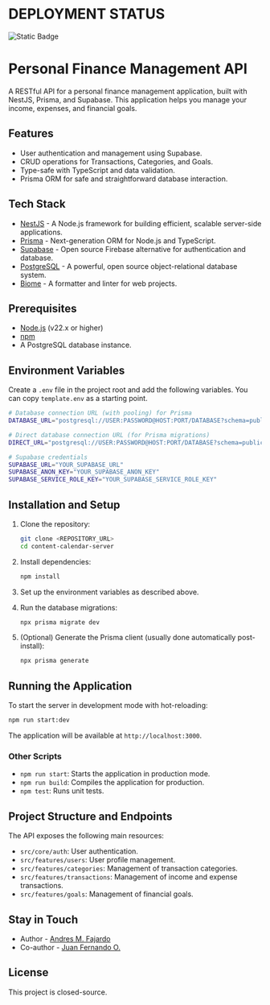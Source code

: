 # DEPLOYMENT STATUS
![Static Badge](https://deploy-badge.vercel.app/?url=https://content-calendar-server.vercel.app/api/v1/health&name=FLUXO)

# Personal Finance Management API

A RESTful API for a personal finance management application, built with NestJS, Prisma, and Supabase. This application helps you manage your income, expenses, and financial goals.

## Features

- User authentication and management using Supabase.
- CRUD operations for Transactions, Categories, and Goals.
- Type-safe with TypeScript and data validation.
- Prisma ORM for safe and straightforward database interaction.

## Tech Stack

- [NestJS](https://nestjs.com/) - A Node.js framework for building efficient, scalable server-side applications.
- [Prisma](https://www.prisma.io/) - Next-generation ORM for Node.js and TypeScript.
- [Supabase](https://supabase.io/) - Open source Firebase alternative for authentication and database.
- [PostgreSQL](https://www.postgresql.org/) - A powerful, open source object-relational database system.
- [Biome](https://biomejs.dev/) - A formatter and linter for web projects.

## Prerequisites

- [Node.js](https://nodejs.org/en/) (v22.x or higher)
- [npm](https://www.npmjs.com/)
- A PostgreSQL database instance.

## Environment Variables

Create a `.env` file in the project root and add the following variables. You can copy `template.env` as a starting point.

```bash
# Database connection URL (with pooling) for Prisma
DATABASE_URL="postgresql://USER:PASSWORD@HOST:PORT/DATABASE?schema=public&pgbouncer=true"

# Direct database connection URL (for Prisma migrations)
DIRECT_URL="postgresql://USER:PASSWORD@HOST:PORT/DATABASE?schema=public"

# Supabase credentials
SUPABASE_URL="YOUR_SUPABASE_URL"
SUPABASE_ANON_KEY="YOUR_SUPABASE_ANON_KEY"
SUPABASE_SERVICE_ROLE_KEY="YOUR_SUPABASE_SERVICE_ROLE_KEY"
```

## Installation and Setup

1.  Clone the repository:
    ```bash
    git clone <REPOSITORY_URL>
    cd content-calendar-server
    ```

2.  Install dependencies:
    ```bash
    npm install
    ```

3.  Set up the environment variables as described above.

4.  Run the database migrations:
    ```bash
    npx prisma migrate dev
    ```

5.  (Optional) Generate the Prisma client (usually done automatically post-install):
    ```bash
    npx prisma generate
    ```

## Running the Application

To start the server in development mode with hot-reloading:

```bash
npm run start:dev
```

The application will be available at `http://localhost:3000`.

### Other Scripts

-   `npm run start`: Starts the application in production mode.
-   `npm run build`: Compiles the application for production.
-   `npm test`: Runs unit tests.

## Project Structure and Endpoints

The API exposes the following main resources:

-   `src/core/auth`: User authentication.
-   `src/features/users`: User profile management.
-   `src/features/categories`: Management of transaction categories.
-   `src/features/transactions`: Management of income and expense transactions.
-   `src/features/goals`: Management of financial goals.

## Stay in Touch

-   Author - [Andres M. Fajardo](https://x.com/amfajardoo94)
-   Co-author - [Juan Fernando O.](https://www.linkedin.com/in/juan-fernando-otoya/)

## License

This project is closed-source.
